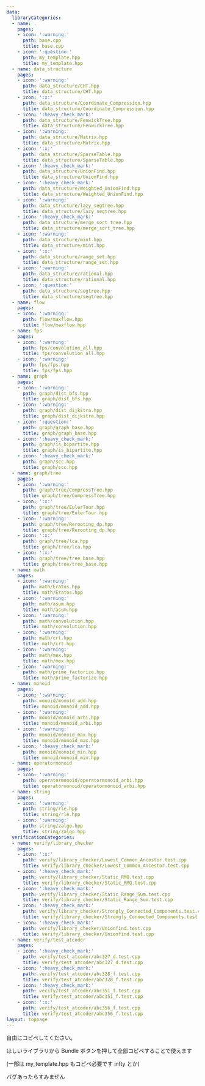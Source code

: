 ```yaml
---
data:
  libraryCategories:
  - name: .
    pages:
    - icon: ':warning:'
      path: base.cpp
      title: base.cpp
    - icon: ':question:'
      path: my_template.hpp
      title: my_template.hpp
  - name: data_structure
    pages:
    - icon: ':warning:'
      path: data_structure/CHT.hpp
      title: data_structure/CHT.hpp
    - icon: ':x:'
      path: data_structure/Coordinate_Compression.hpp
      title: data_structure/Coordinate_Compression.hpp
    - icon: ':heavy_check_mark:'
      path: data_structure/FenwickTree.hpp
      title: data_structure/FenwickTree.hpp
    - icon: ':warning:'
      path: data_structure/Matrix.hpp
      title: data_structure/Matrix.hpp
    - icon: ':x:'
      path: data_structure/SparseTable.hpp
      title: data_structure/SparseTable.hpp
    - icon: ':heavy_check_mark:'
      path: data_structure/UnionFind.hpp
      title: data_structure/UnionFind.hpp
    - icon: ':heavy_check_mark:'
      path: data_structure/Weighted_UnionFind.hpp
      title: data_structure/Weighted_UnionFind.hpp
    - icon: ':warning:'
      path: data_structure/lazy_segtree.hpp
      title: data_structure/lazy_segtree.hpp
    - icon: ':heavy_check_mark:'
      path: data_structure/merge_sort_tree.hpp
      title: data_structure/merge_sort_tree.hpp
    - icon: ':warning:'
      path: data_structure/mint.hpp
      title: data_structure/mint.hpp
    - icon: ':x:'
      path: data_structure/range_set.hpp
      title: data_structure/range_set.hpp
    - icon: ':warning:'
      path: data_structure/rational.hpp
      title: data_structure/rational.hpp
    - icon: ':question:'
      path: data_structure/segtree.hpp
      title: data_structure/segtree.hpp
  - name: flow
    pages:
    - icon: ':warning:'
      path: flow/maxflow.hpp
      title: flow/maxflow.hpp
  - name: fps
    pages:
    - icon: ':warning:'
      path: fps/convolution_all.hpp
      title: fps/convolution_all.hpp
    - icon: ':warning:'
      path: fps/fps.hpp
      title: fps/fps.hpp
  - name: graph
    pages:
    - icon: ':warning:'
      path: graph/dist_bfs.hpp
      title: graph/dist_bfs.hpp
    - icon: ':warning:'
      path: graph/dist_dijkstra.hpp
      title: graph/dist_dijkstra.hpp
    - icon: ':question:'
      path: graph/graph_base.hpp
      title: graph/graph_base.hpp
    - icon: ':heavy_check_mark:'
      path: graph/is_bipartite.hpp
      title: graph/is_bipartite.hpp
    - icon: ':heavy_check_mark:'
      path: graph/scc.hpp
      title: graph/scc.hpp
  - name: graph/tree
    pages:
    - icon: ':warning:'
      path: graph/tree/CompressTree.hpp
      title: graph/tree/CompressTree.hpp
    - icon: ':x:'
      path: graph/tree/EulerTour.hpp
      title: graph/tree/EulerTour.hpp
    - icon: ':warning:'
      path: graph/tree/Rerooting_dp.hpp
      title: graph/tree/Rerooting_dp.hpp
    - icon: ':x:'
      path: graph/tree/lca.hpp
      title: graph/tree/lca.hpp
    - icon: ':x:'
      path: graph/tree/tree_base.hpp
      title: graph/tree/tree_base.hpp
  - name: math
    pages:
    - icon: ':warning:'
      path: math/Eratos.hpp
      title: math/Eratos.hpp
    - icon: ':warning:'
      path: math/asum.hpp
      title: math/asum.hpp
    - icon: ':warning:'
      path: math/convolution.hpp
      title: math/convolution.hpp
    - icon: ':warning:'
      path: math/crt.hpp
      title: math/crt.hpp
    - icon: ':warning:'
      path: math/mex.hpp
      title: math/mex.hpp
    - icon: ':warning:'
      path: math/prime_factorize.hpp
      title: math/prime_factorize.hpp
  - name: monoid
    pages:
    - icon: ':warning:'
      path: monoid/monoid_add.hpp
      title: monoid/monoid_add.hpp
    - icon: ':warning:'
      path: monoid/monoid_arbi.hpp
      title: monoid/monoid_arbi.hpp
    - icon: ':warning:'
      path: monoid/monoid_max.hpp
      title: monoid/monoid_max.hpp
    - icon: ':heavy_check_mark:'
      path: monoid/monoid_min.hpp
      title: monoid/monoid_min.hpp
  - name: operatormonoid
    pages:
    - icon: ':warning:'
      path: operatormonoid/operatormonoid_arbi.hpp
      title: operatormonoid/operatormonoid_arbi.hpp
  - name: string
    pages:
    - icon: ':warning:'
      path: string/rle.hpp
      title: string/rle.hpp
    - icon: ':warning:'
      path: string/zalgo.hpp
      title: string/zalgo.hpp
  verificationCategories:
  - name: verify/library_checker
    pages:
    - icon: ':x:'
      path: verify/library_checker/Lowest_Common_Ancestor.test.cpp
      title: verify/library_checker/Lowest_Common_Ancestor.test.cpp
    - icon: ':heavy_check_mark:'
      path: verify/library_checker/Static_RMQ.test.cpp
      title: verify/library_checker/Static_RMQ.test.cpp
    - icon: ':heavy_check_mark:'
      path: verify/library_checker/Static_Range_Sum.test.cpp
      title: verify/library_checker/Static_Range_Sum.test.cpp
    - icon: ':heavy_check_mark:'
      path: verify/library_checker/Strongly_Connected_Components.test.cpp
      title: verify/library_checker/Strongly_Connected_Components.test.cpp
    - icon: ':heavy_check_mark:'
      path: verify/library_checker/Unionfind.test.cpp
      title: verify/library_checker/Unionfind.test.cpp
  - name: verify/test_atcoder
    pages:
    - icon: ':heavy_check_mark:'
      path: verify/test_atcoder/abc327_d.test.cpp
      title: verify/test_atcoder/abc327_d.test.cpp
    - icon: ':heavy_check_mark:'
      path: verify/test_atcoder/abc328_f.test.cpp
      title: verify/test_atcoder/abc328_f.test.cpp
    - icon: ':heavy_check_mark:'
      path: verify/test_atcoder/abc351_f.test.cpp
      title: verify/test_atcoder/abc351_f.test.cpp
    - icon: ':x:'
      path: verify/test_atcoder/abc356_f.test.cpp
      title: verify/test_atcoder/abc356_f.test.cpp
layout: toppage
---
```

自由にコピペしてください。

ほしいライブラリから Bundle ボタンを押して全部コピペすることで使えます

(一部は my_template.hpp もコピペ必要です infty とか)

バグあったらすみません